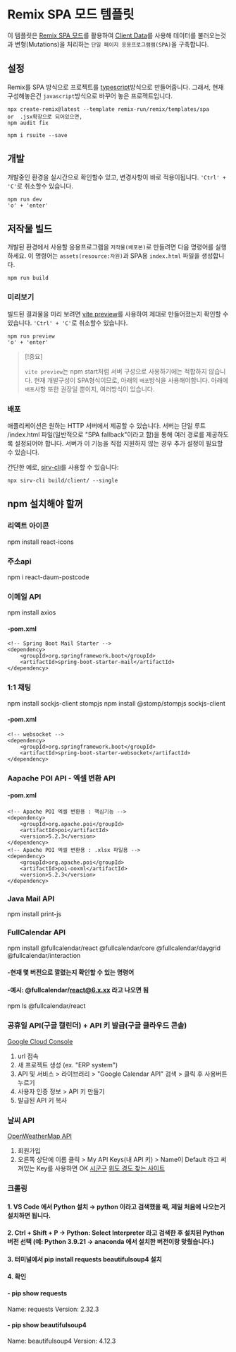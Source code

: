 # Remix SPA 모드 템플릿

이 템플릿은 [Remix SPA 모드](https://remix.run/docs/en/main/guides/spa-mode)를 활용하여 [Client Data](https://remix.run/docs/en/main/guides/client-data)를 사용해 데이터를 불러오는것과 변형(Mutations)을 처리하는 `단일 페이지 응용프로그램램(SPA)`을 구축합니다.

## 설정

Remix를 SPA 방식으로 프로젝트를 [typescript](https://www.perplexity.ai/search/javascriptwa-typescriptyi-munb-mYPmLTUQS5.ACodGlFLJFg)방식으로 만들어줍니다. 그래서, 현재 구성해놓은건 `javascript`방식으로 바꾸어 놓은 프로젝트입니다.

```shellscript
npx create-remix@latest --template remix-run/remix/templates/spa
or	.jsx확장으로 되어있으면,
npm audit fix

npm i rsuite --save
```

## 개발

개발중인 환경을 실시간으로 확인할수 있고, 변경사항이 바로 적용이됩니다. `'Ctrl' + 'C'`로 취소할수 있습니다.

```shellscript
npm run dev
'o' + 'enter'
```

## 저작물 빌드

개발된 환경에서 사용할 응용프로그램을 `저작물(배포본)`로 만들려면 다음 명령어를 실행하세요. 이 명령어는 `assets(resource:자원)`과 SPA용 `index.html` 파일을 생성합니다.

```shellscript
npm run build
```

### 미리보기

빌드된 결과물을 미리 보려면 [vite preview](https://vitejs.dev/guide/cli#vite-preview)를 사용하여 제대로 만들어졌는지 확인할 수 있습니다. `'Ctrl' + 'C'`로 취소할수 있습니다.

```shellscript
npm run preview
'o' + 'enter'
```

> [!중요]
>
> `vite preview`는 npm start처럼 서버 구성으로 사용하기에는 적합하지 않습니다.
> 현재 개발구성이 SPA형식이므로, 아래의 `배포`방식을 사용해야합니다.
> 아래에 `배포`사항 또한 권장일 뿐이지, 여러방식이 있습니다.


### 배포

애플리케이션은 원하는 HTTP 서버에서 제공할 수 있습니다. 서버는 단일 루트 /index.html 파일(일반적으로 "SPA fallback"이라고 함)을 통해 여러 경로를 제공하도록 설정되어야 합니다. 서버가 이 기능을 직접 지원하지 않는 경우 추가 설정이 필요할 수 있습니다.

간단한 예로, [sirv-cli](https://www.npmjs.com/package/sirv-cli)를 사용할 수 있습니다:

```shellscript
npx sirv-cli build/client/ --single
```

## npm 설치해야 할꺼
### 리액트 아이콘
npm install react-icons

### 주소api
npm i react-daum-postcode

### 이메일 API
npm install axios
#### -pom.xml
    <!-- Spring Boot Mail Starter -->
    <dependency>
        <groupId>org.springframework.boot</groupId>
        <artifactId>spring-boot-starter-mail</artifactId>
    </dependency>

### 1:1 채팅
npm install sockjs-client stompjs
npm install @stomp/stompjs sockjs-client
#### -pom.xml
    <!-- websocket -->
    <dependency>
        <groupId>org.springframework.boot</groupId>
        <artifactId>spring-boot-starter-websocket</artifactId>
    </dependency>

### Aapache POI API - 엑셀 변환 API
#### -pom.xml
    <!-- Apache POI 엑셀 변환용 : 핵심기능 -->
    <dependency>
        <groupId>org.apache.poi</groupId>
        <artifactId>poi</artifactId>
        <version>5.2.3</version>
    </dependency>
    <!-- Apache POI 엑셀 변환용 : .xlsx 파일용 -->
    <dependency>
        <groupId>org.apache.poi</groupId>
        <artifactId>poi-ooxml</artifactId>
        <version>5.2.3</version>
    </dependency>

### Java Mail API
npm install print-js

### FullCalendar API
npm install @fullcalendar/react @fullcalendar/core @fullcalendar/daygrid @fullcalendar/interaction
#### -현재 몇 버전으로 깔렸는지 확인할 수 있는 명령어
#### -예시: @fullcalendar/react@6.x.xx 라고 나오면 됨
npm ls @fullcalendar/react

### 공휴일 API(구글 캘린더) + API 키 발급(구글 클라우드 콘솔)
[Google Cloud Console](https://console.cloud.google.com/welcome?project=erp-system-458206)
1. url 접속
2. 새 프로젝트 생성 (ex. "ERP system")
3. API 및 서비스 > 라이브러리 > "Google Calendar API" 검색 > 클릭 후 사용버튼 누르기
4. 사용자 인증 정보 > API 키 만들기
5. 발급된 API 키 복사

### 날씨 API
[OpenWeatherMap API](https://openweathermap.org/api)
1. 회원가입
2. 오른쪽 상단에 이름 클릭 > My API Keys(내 API 키) > Name이 Default 라고 써져있는 Key를 사용하면 OK
[시군구](https://developers.kakao.com/)
[위도 경도 찾는 사이트](http://map.esran.com/)

### 크롤링
#### 1. VS Code 에서 Python 설치 → python 이라고 검색했을 때, 제일 처음에 나오는거 설치하면 됩니다.
#### 2. Ctrl + Shift + P → Python: Select Interpreter 라고 검색한 후 설치된 Python 버전 선택 (예: Python 3.9.21 → anaconda 에서 설치한 버전이랑 맞췄습니다.)
#### 3. 터미널에서 pip install requests beautifulsoup4 설치

#### 4. 확인
#### - pip show requests
Name: requests
Version: 2.32.3
#### - pip show beautifulsoup4
Name: beautifulsoup4
Version: 4.12.3